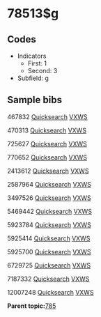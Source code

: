 # 78513$g

## Codes

-   Indicators
    -   First: 1
    -   Second: 3
-   Subfield: g

## Sample bibs

467832 [Quicksearch](https://search.library.yale.edu/catalog/467832) [VXWS](http://prodorbis.library.yale.edu:7014/vxws/GetHoldingsService?bibId=467832)

470313 [Quicksearch](https://search.library.yale.edu/catalog/470313) [VXWS](http://prodorbis.library.yale.edu:7014/vxws/GetHoldingsService?bibId=470313)

725627 [Quicksearch](https://search.library.yale.edu/catalog/725627) [VXWS](http://prodorbis.library.yale.edu:7014/vxws/GetHoldingsService?bibId=725627)

770652 [Quicksearch](https://search.library.yale.edu/catalog/770652) [VXWS](http://prodorbis.library.yale.edu:7014/vxws/GetHoldingsService?bibId=770652)

2413612 [Quicksearch](https://search.library.yale.edu/catalog/2413612) [VXWS](http://prodorbis.library.yale.edu:7014/vxws/GetHoldingsService?bibId=2413612)

2587964 [Quicksearch](https://search.library.yale.edu/catalog/2587964) [VXWS](http://prodorbis.library.yale.edu:7014/vxws/GetHoldingsService?bibId=2587964)

3497526 [Quicksearch](https://search.library.yale.edu/catalog/3497526) [VXWS](http://prodorbis.library.yale.edu:7014/vxws/GetHoldingsService?bibId=3497526)

5469442 [Quicksearch](https://search.library.yale.edu/catalog/5469442) [VXWS](http://prodorbis.library.yale.edu:7014/vxws/GetHoldingsService?bibId=5469442)

5923784 [Quicksearch](https://search.library.yale.edu/catalog/5923784) [VXWS](http://prodorbis.library.yale.edu:7014/vxws/GetHoldingsService?bibId=5923784)

5925414 [Quicksearch](https://search.library.yale.edu/catalog/5925414) [VXWS](http://prodorbis.library.yale.edu:7014/vxws/GetHoldingsService?bibId=5925414)

5925700 [Quicksearch](https://search.library.yale.edu/catalog/5925700) [VXWS](http://prodorbis.library.yale.edu:7014/vxws/GetHoldingsService?bibId=5925700)

6729725 [Quicksearch](https://search.library.yale.edu/catalog/6729725) [VXWS](http://prodorbis.library.yale.edu:7014/vxws/GetHoldingsService?bibId=6729725)

7187332 [Quicksearch](https://search.library.yale.edu/catalog/7187332) [VXWS](http://prodorbis.library.yale.edu:7014/vxws/GetHoldingsService?bibId=7187332)

12007248 [Quicksearch](https://search.library.yale.edu/catalog/12007248) [VXWS](http://prodorbis.library.yale.edu:7014/vxws/GetHoldingsService?bibId=12007248)

**Parent topic:**[785](../../tags/785/785.md)

